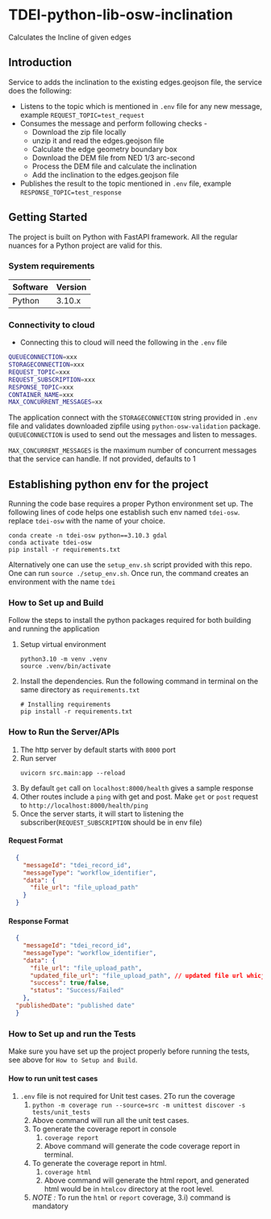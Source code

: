 # TDEI-python-lib-osw-inclination
Calculates the Incline of given edges 

## Introduction 
Service to adds the inclination to the existing edges.geojson file, the service does the following:
- Listens to the topic which is mentioned in `.env` file for any new message, example  `REQUEST_TOPIC=test_request` 
- Consumes the message and perform following checks - 
  - Download the zip file locally 
  - unzip it and read the edges.geojson file
  - Calculate the edge geometry boundary box
  - Download the DEM file from NED 1/3 arc-second
  - Process the DEM file and calculate the inclination
  - Add the inclination to the edges.geojson file 
- Publishes the result to the topic mentioned in `.env` file, example `RESPONSE_TOPIC=test_response`

## Getting Started
The project is built on Python with FastAPI framework. All the regular nuances for a Python project are valid for this.

### System requirements
| Software   | Version |
|------------|---------|
| Python     | 3.10.x  |


### Connectivity to cloud
- Connecting this to cloud will need the following in the `.env` file

```bash
QUEUECONNECTION=xxx
STORAGECONNECTION=xxx
REQUEST_TOPIC=xxx
REQUEST_SUBSCRIPTION=xxx
RESPONSE_TOPIC=xxx
CONTAINER_NAME=xxx
MAX_CONCURRENT_MESSAGES=xx
```

The application connect with the `STORAGECONNECTION` string provided in `.env` file and validates downloaded zipfile using `python-osw-validation` package.
`QUEUECONNECTION` is used to send out the messages and listen to messages.

`MAX_CONCURRENT_MESSAGES` is the maximum number of concurrent messages that the service can handle. If not provided, defaults to 1

## Establishing python env for the project
Running the code base requires a proper Python environment set up. The following lines of code helps one establish such env named `tdei-osw`. replace `tdei-osw` with the name of your choice.

```
conda create -n tdei-osw python==3.10.3 gdal
conda activate tdei-osw
pip install -r requirements.txt
```
Alternatively one can use the `setup_env.sh` script provided with this repo. One can run 
`source ./setup_env.sh`. Once run, the command creates an environment with the name `tdei`

### How to Set up and Build
Follow the steps to install the python packages required for both building and running the application

1. Setup virtual environment
    ```
    python3.10 -m venv .venv
    source .venv/bin/activate
    ```

2. Install the dependencies. Run the following command in terminal on the same directory as `requirements.txt`
    ```
    # Installing requirements
    pip install -r requirements.txt
    ```
### How to Run the Server/APIs   

1. The http server by default starts with `8000` port
2. Run server
    ```
    uvicorn src.main:app --reload
    ```
3. By default `get` call on `localhost:8000/health` gives a sample response
4. Other routes include a `ping` with get and post. Make `get` or `post` request to `http://localhost:8000/health/ping`
5. Once the server starts, it will start to listening the subscriber(`REQUEST_SUBSCRIPTION` should be in env file)

#### Request Format
```json
  {
    "messageId": "tdei_record_id",
    "messageType": "workflow_identifier",
    "data": {
      "file_url": "file_upload_path"
    } 
  }
```

#### Response Format
```json
  {
    "messageId": "tdei_record_id",
    "messageType": "workflow_identifier",
    "data": {
      "file_url": "file_upload_path",
      "updated_file_url": "file_upload_path", // updated file url whicjh contains the inclination added
      "success": true/false,
      "status": "Success/Failed"
    },
  "publishedDate": "published date"
  }
```


### How to Set up and run the Tests

Make sure you have set up the project properly before running the tests, see above for `How to Setup and Build`.


#### How to run unit test cases
1. `.env` file is not required for Unit test cases.
2To run the coverage
   1. `python -m coverage run --source=src -m unittest discover -s tests/unit_tests`
   2. Above command will run all the unit test cases.
   3. To generate the coverage report in console
      1. `coverage report`
      2. Above command will generate the code coverage report in terminal. 
   4. To generate the coverage report in html.
      1. `coverage html`
      2. Above command will generate the html report, and generated html would be in `htmlcov` directory at the root level.
   5. _NOTE :_ To run the `html` or `report` coverage, 3.i) command is mandatory

